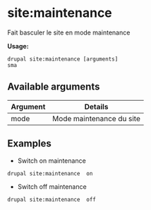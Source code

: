 # site:maintenance
Fait basculer le site en mode maintenance

**Usage:**
```
drupal site:maintenance [arguments]
sma
```

## Available arguments
Argument | Details
---------|-------------
mode | Mode maintenance du site

## Examples
* Switch on maintenance
```
drupal site:maintenance  on
```
* Switch off maintenance
```
drupal site:maintenance  off
```
